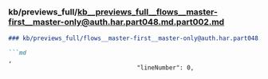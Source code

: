 ### kb/previews_full/kb__previews_full__flows__master-first__master-only@auth.har.part048.md.part002.md

```md
### kb/previews_full/flows__master-first__master-only@auth.har.part048.md (part 002)

```md
,
                                    "lineNumber": 0,
         
```

```

```
